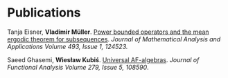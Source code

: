 # Publications


Tanja Eisner, **Vladimir Müller**. [Power bounded operators and the mean ergodic theorem for subsequences](https://www.sciencedirect.com/science/article/pii/S0022247X20306855). *Journal of Mathematical Analysis and Applications Volume 493, Issue 1, 124523.*
 
Saeed Ghasemi, **Wiesław Kubiś**. [Universal AF-algebras](https://www.sciencedirect.com/science/article/pii/S0022123620301336). *Journal of Functional Analysis
Volume 279, Issue 5, 108590*.